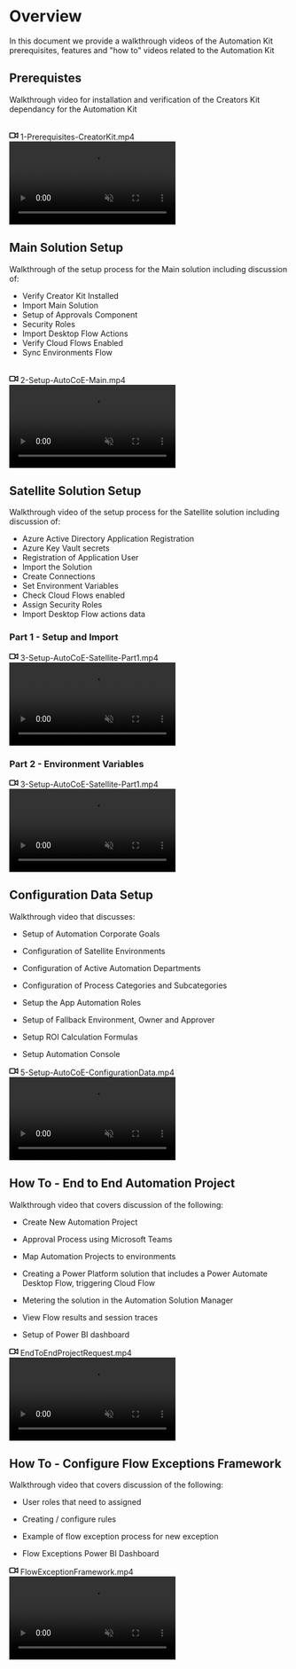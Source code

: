# Overview

In this document we provide a walkthrough videos of the Automation Kit prerequisites, features and "how to" videos related to the Automation Kit

## Prerequistes

Walkthrough video for installation and verification of the Creators Kit dependancy for the Automation Kit

<br/>

<summary class="px-3 py-2">
    <svg aria-hidden="true" height="16" viewBox="0 0 16 16" version="1.1" width="16" data-view-component="true" class="octicon octicon-device-camera-video">
    <path fill-rule="evenodd" d="M16 3.75a.75.75 0 00-1.136-.643L11 5.425V4.75A1.75 1.75 0 009.25 3h-7.5A1.75 1.75 0 000 4.75v6.5C0 12.216.784 13 1.75 13h7.5A1.75 1.75 0 0011 11.25v-.675l3.864 2.318A.75.75 0 0016 12.25v-8.5zm-5 5.075l3.5 2.1v-5.85l-3.5 2.1v1.65zM9.5 6.75v-2a.25.25 0 00-.25-.25h-7.5a.25.25 0 00-.25.25v6.5c0 .138.112.25.25.25h7.5a.25.25 0 00.25-.25v-4.5z"></path>
</svg>
    <span aria-label="Video description 1-Prerequisites-CreatorKit.mp4" class="m-1">1-Prerequisites-CreatorKit.mp4</span>
    <span class="dropdown-caret"></span>
</summary>

<video src="https://user-images.githubusercontent.com/31553604/190863687-3b448056-fe4e-46f2-8e1b-640d4c59171f.mp4" data-canonical-src="https://user-images.githubusercontent.com/31553604/190863687-3b448056-fe4e-46f2-8e1b-640d4c59171f.mp4" controls="controls" muted="muted" class="d-block rounded-bottom-2 border-top width-fit" style="max-height:640px;">

</video>

## Main Solution Setup

Walkthrough of the setup process for the Main solution including discussion of:

- Verify Creator Kit Installed
- Import Main Solution
- Setup of Approvals Component
- Security Roles
- Import Desktop Flow Actions
- Verify Cloud Flows Enabled
- Sync Environments Flow

<br/>

<summary class="px-3 py-2">
<svg aria-hidden="true" height="16" viewBox="0 0 16 16" version="1.1" width="16" data-view-component="true" class="octicon octicon-device-camera-video">
<path fill-rule="evenodd" d="M16 3.75a.75.75 0 00-1.136-.643L11 5.425V4.75A1.75 1.75 0 009.25 3h-7.5A1.75 1.75 0 000 4.75v6.5C0 12.216.784 13 1.75 13h7.5A1.75 1.75 0 0011 11.25v-.675l3.864 2.318A.75.75 0 0016 12.25v-8.5zm-5 5.075l3.5 2.1v-5.85l-3.5 2.1v1.65zM9.5 6.75v-2a.25.25 0 00-.25-.25h-7.5a.25.25 0 00-.25.25v6.5c0 .138.112.25.25.25h7.5a.25.25 0 00.25-.25v-4.5z"></path>
</svg>
<span aria-label="Video description 2-Setup-AutoCoE-Main.mp4" class="m-1">2-Setup-AutoCoE-Main.mp4</span>
<span class="dropdown-caret"></span>
</summary>

<video src="https://user-images.githubusercontent.com/31553604/190866377-8059f97d-f303-42d6-a797-8c576fcdc2af.mp4" data-canonical-src="https://user-images.githubusercontent.com/31553604/190866377-8059f97d-f303-42d6-a797-8c576fcdc2af.mp4" controls="controls" muted="muted" class="d-block rounded-bottom-2 border-top width-fit" style="max-height:640px;">

</video>

## Satellite Solution Setup

Walkthrough video of the setup process for the Satellite solution including discussion of:

- Azure Active Directory Application Registration
- Azure Key Vault secrets
- Registration of Application User
- Import the Solution
- Create Connections
- Set Environment Variables
- Check Cloud Flows enabled
- Assign Security Roles
- Import Desktop Flow actions data

### Part 1 - Setup and Import

<summary class="px-3 py-2">
    <svg aria-hidden="true" height="16" viewBox="0 0 16 16" version="1.1" width="16" data-view-component="true" class="octicon octicon-device-camera-video">
    <path fill-rule="evenodd" d="M16 3.75a.75.75 0 00-1.136-.643L11 5.425V4.75A1.75 1.75 0 009.25 3h-7.5A1.75 1.75 0 000 4.75v6.5C0 12.216.784 13 1.75 13h7.5A1.75 1.75 0 0011 11.25v-.675l3.864 2.318A.75.75 0 0016 12.25v-8.5zm-5 5.075l3.5 2.1v-5.85l-3.5 2.1v1.65zM9.5 6.75v-2a.25.25 0 00-.25-.25h-7.5a.25.25 0 00-.25.25v6.5c0 .138.112.25.25.25h7.5a.25.25 0 00.25-.25v-4.5z"></path>
</svg>
    <span aria-label="Video description 3-Setup-AutoCoE-Satellite-Part1.mp4" class="m-1">3-Setup-AutoCoE-Satellite-Part1.mp4</span>
    <span class="dropdown-caret"></span>
  </summary>

  <video src="https://user-images.githubusercontent.com/31553604/190873768-a110ee7c-b35c-4096-bb18-9a956416b175.mp4" data-canonical-src="https://user-images.githubusercontent.com/31553604/190873768-a110ee7c-b35c-4096-bb18-9a956416b175.mp4" controls="controls" muted="muted" class="d-block rounded-bottom-2 border-top width-fit" style="max-height:640px;">

  </video>

### Part 2 - Environment Variables

<summary class="px-3 py-2">
    <svg aria-hidden="true" height="16" viewBox="0 0 16 16" version="1.1" width="16" data-view-component="true" class="octicon octicon-device-camera-video">
    <path fill-rule="evenodd" d="M16 3.75a.75.75 0 00-1.136-.643L11 5.425V4.75A1.75 1.75 0 009.25 3h-7.5A1.75 1.75 0 000 4.75v6.5C0 12.216.784 13 1.75 13h7.5A1.75 1.75 0 0011 11.25v-.675l3.864 2.318A.75.75 0 0016 12.25v-8.5zm-5 5.075l3.5 2.1v-5.85l-3.5 2.1v1.65zM9.5 6.75v-2a.25.25 0 00-.25-.25h-7.5a.25.25 0 00-.25.25v6.5c0 .138.112.25.25.25h7.5a.25.25 0 00.25-.25v-4.5z"></path>
</svg>
    <span aria-label="Video description 3-Setup-AutoCoE-Satellite-Part1.mp4" class="m-1">3-Setup-AutoCoE-Satellite-Part1.mp4</span>
    <span class="dropdown-caret"></span>
</summary>

<video src="https://user-images.githubusercontent.com/31553604/190873768-a110ee7c-b35c-4096-bb18-9a956416b175.mp4" data-canonical-src="https://user-images.githubusercontent.com/31553604/190873768-a110ee7c-b35c-4096-bb18-9a956416b175.mp4" controls="controls" muted="muted" class="d-block rounded-bottom-2 border-top width-fit" style="max-height:640px;">

</video>

## Configuration Data Setup

Walkthrough video that discusses:

- Setup of Automation Corporate Goals

- Configuration of Satellite Environments

- Configuration of Active Automation Departments

- Configuration of Process Categories and Subcategories

- Setup the App Automation Roles

- Setup of Fallback Environment, Owner and Approver

- Setup ROI Calculation Formulas

- Setup Automation Console

<summary class="px-3 py-2">
    <svg aria-hidden="true" height="16" viewBox="0 0 16 16" version="1.1" width="16" data-view-component="true" class="octicon octicon-device-camera-video">
    <path fill-rule="evenodd" d="M16 3.75a.75.75 0 00-1.136-.643L11 5.425V4.75A1.75 1.75 0 009.25 3h-7.5A1.75 1.75 0 000 4.75v6.5C0 12.216.784 13 1.75 13h7.5A1.75 1.75 0 0011 11.25v-.675l3.864 2.318A.75.75 0 0016 12.25v-8.5zm-5 5.075l3.5 2.1v-5.85l-3.5 2.1v1.65zM9.5 6.75v-2a.25.25 0 00-.25-.25h-7.5a.25.25 0 00-.25.25v6.5c0 .138.112.25.25.25h7.5a.25.25 0 00.25-.25v-4.5z"></path>
</svg>
    <span aria-label="Video description 5-Setup-AutoCoE-ConfigurationData.mp4" class="m-1">5-Setup-AutoCoE-ConfigurationData.mp4</span>
    <span class="dropdown-caret"></span>
</summary>

<video src="https://user-images.githubusercontent.com/31553604/190874663-97b2fad4-7e34-4884-91e4-8e5971a50bf0.mp4" data-canonical-src="https://user-images.githubusercontent.com/31553604/190874663-97b2fad4-7e34-4884-91e4-8e5971a50bf0.mp4" controls="controls" muted="muted" class="d-block rounded-bottom-2 border-top width-fit" style="max-height:640px;">

</video>

## How To - End to End Automation Project

Walkthrough video that covers discussion of the following:

- Create New Automation Project

- Approval Process using Microsoft Teams

- Map Automation Projects to environments

- Creating a Power Platform solution that includes a Power Automate Desktop Flow, triggering Cloud Flow

- Metering the solution in the Automation Solution Manager

- View Flow results and session traces

- Setup of Power BI dashboard

<summary class="px-3 py-2">
    <svg aria-hidden="true" height="16" viewBox="0 0 16 16" version="1.1" width="16" data-view-component="true" class="octicon octicon-device-camera-video">
    <path fill-rule="evenodd" d="M16 3.75a.75.75 0 00-1.136-.643L11 5.425V4.75A1.75 1.75 0 009.25 3h-7.5A1.75 1.75 0 000 4.75v6.5C0 12.216.784 13 1.75 13h7.5A1.75 1.75 0 0011 11.25v-.675l3.864 2.318A.75.75 0 0016 12.25v-8.5zm-5 5.075l3.5 2.1v-5.85l-3.5 2.1v1.65zM9.5 6.75v-2a.25.25 0 00-.25-.25h-7.5a.25.25 0 00-.25.25v6.5c0 .138.112.25.25.25h7.5a.25.25 0 00.25-.25v-4.5z"></path>
</svg>
    <span aria-label="Video description EndToEndProjectRequest.mp4" class="m-1">EndToEndProjectRequest.mp4</span>
    <span class="dropdown-caret"></span>
</summary>

<video src="https://user-images.githubusercontent.com/31553604/190875175-65cead4b-02e6-484e-9b7d-a79b2f9f2977.mp4" data-canonical-src="https://user-images.githubusercontent.com/31553604/190875175-65cead4b-02e6-484e-9b7d-a79b2f9f2977.mp4" controls="controls" muted="muted" class="d-block rounded-bottom-2 border-top width-fit" style="max-height:640px;">

</video>

## How To - Configure Flow Exceptions Framework

Walkthrough video that covers discussion of the following:

- User roles that need to assigned

- Creating / configure rules

- Example of flow exception process for new exception

- Flow Exceptions Power BI Dashboard

<summary class="px-3 py-2">
    <svg aria-hidden="true" height="16" viewBox="0 0 16 16" version="1.1" width="16" data-view-component="true" class="octicon octicon-device-camera-video">
    <path fill-rule="evenodd" d="M16 3.75a.75.75 0 00-1.136-.643L11 5.425V4.75A1.75 1.75 0 009.25 3h-7.5A1.75 1.75 0 000 4.75v6.5C0 12.216.784 13 1.75 13h7.5A1.75 1.75 0 0011 11.25v-.675l3.864 2.318A.75.75 0 0016 12.25v-8.5zm-5 5.075l3.5 2.1v-5.85l-3.5 2.1v1.65zM9.5 6.75v-2a.25.25 0 00-.25-.25h-7.5a.25.25 0 00-.25.25v6.5c0 .138.112.25.25.25h7.5a.25.25 0 00.25-.25v-4.5z"></path>
</svg>
    <span aria-label="Video description FlowExceptionFramework.mp4" class="m-1">FlowExceptionFramework.mp4</span>
    <span class="dropdown-caret"></span>
</summary>

<video src="https://user-images.githubusercontent.com/31553604/190875411-01954c92-51d7-47ba-bd71-3eab763c3074.mp4" data-canonical-src="https://user-images.githubusercontent.com/31553604/190875411-01954c92-51d7-47ba-bd71-3eab763c3074.mp4" controls="controls" muted="muted" class="d-block rounded-bottom-2 border-top width-fit" style="max-height:640px;">

</video>